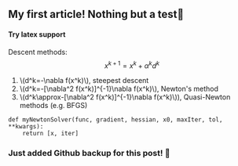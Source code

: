 ## My first article! Nothing but a test🍻

#### Try latex support

Descent methods:
$$
x^{k+1}=x^{k}+\alpha^k d^k
$$

1. \\(d^k=-\nabla f(x^k)\\), steepest descent
2. \\(d^k=-[\nabla^2 f(x^k)]^{-1}\nabla f(x^k)\\), Newton's method
3. \\(d^k\approx-[\nabla^2 f(x^k)]^{-1}\nabla f(x^k)\\)), Quasi-Newton methods (e.g. BFGS)


```
def myNewtonSolver(func, gradient, hessian, x0, maxIter, tol, **kwargs):
    return [x, iter]
```


### Just added Github backup for this post! 👏